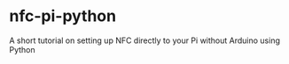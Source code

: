nfc-pi-python
=============

A short tutorial on setting up NFC directly to your Pi without Arduino using Python

